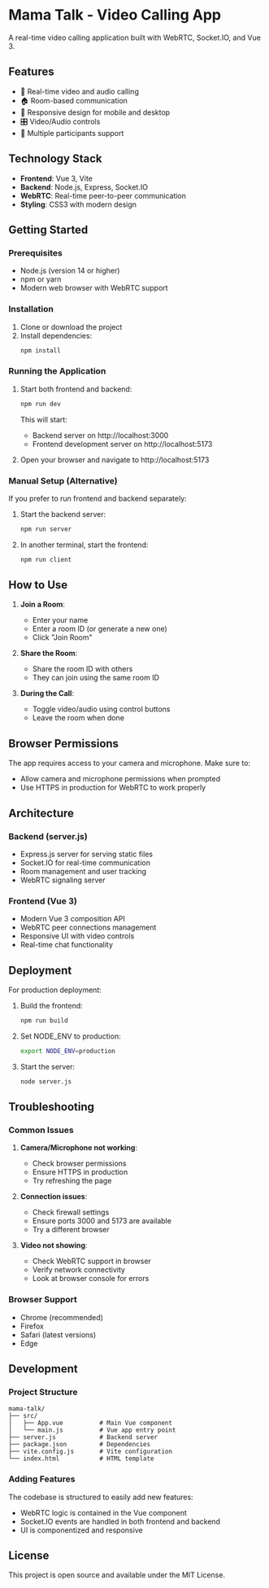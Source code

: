 # Mama Talk - Video Calling App

A real-time video calling application built with WebRTC, Socket.IO, and Vue 3.

## Features

- 🎥 Real-time video and audio calling
- 🏠 Room-based communication
- 📱 Responsive design for mobile and desktop
- 🎛️ Video/Audio controls
- 👥 Multiple participants support

## Technology Stack

- **Frontend**: Vue 3, Vite
- **Backend**: Node.js, Express, Socket.IO
- **WebRTC**: Real-time peer-to-peer communication
- **Styling**: CSS3 with modern design

## Getting Started

### Prerequisites

- Node.js (version 14 or higher)
- npm or yarn
- Modern web browser with WebRTC support

### Installation

1. Clone or download the project
2. Install dependencies:
   ```bash
   npm install
   ```

### Running the Application

1. Start both frontend and backend:

   ```bash
   npm run dev
   ```

   This will start:

   - Backend server on http://localhost:3000
   - Frontend development server on http://localhost:5173

2. Open your browser and navigate to http://localhost:5173

### Manual Setup (Alternative)

If you prefer to run frontend and backend separately:

1. Start the backend server:

   ```bash
   npm run server
   ```

2. In another terminal, start the frontend:
   ```bash
   npm run client
   ```

## How to Use

1. **Join a Room**:

   - Enter your name
   - Enter a room ID (or generate a new one)
   - Click "Join Room"

2. **Share the Room**:

   - Share the room ID with others
   - They can join using the same room ID

3. **During the Call**:
   - Toggle video/audio using control buttons
   - Leave the room when done

## Browser Permissions

The app requires access to your camera and microphone. Make sure to:

- Allow camera and microphone permissions when prompted
- Use HTTPS in production for WebRTC to work properly

## Architecture

### Backend (server.js)

- Express.js server for serving static files
- Socket.IO for real-time communication
- Room management and user tracking
- WebRTC signaling server

### Frontend (Vue 3)

- Modern Vue 3 composition API
- WebRTC peer connections management
- Responsive UI with video controls
- Real-time chat functionality

## Deployment

For production deployment:

1. Build the frontend:

   ```bash
   npm run build
   ```

2. Set NODE_ENV to production:

   ```bash
   export NODE_ENV=production
   ```

3. Start the server:
   ```bash
   node server.js
   ```

## Troubleshooting

### Common Issues

1. **Camera/Microphone not working**:

   - Check browser permissions
   - Ensure HTTPS in production
   - Try refreshing the page

2. **Connection issues**:

   - Check firewall settings
   - Ensure ports 3000 and 5173 are available
   - Try a different browser

3. **Video not showing**:
   - Check WebRTC support in browser
   - Verify network connectivity
   - Look at browser console for errors

### Browser Support

- Chrome (recommended)
- Firefox
- Safari (latest versions)
- Edge

## Development

### Project Structure

```
mama-talk/
├── src/
│   ├── App.vue          # Main Vue component
│   └── main.js          # Vue app entry point
├── server.js            # Backend server
├── package.json         # Dependencies
├── vite.config.js       # Vite configuration
└── index.html           # HTML template
```

### Adding Features

The codebase is structured to easily add new features:

- WebRTC logic is contained in the Vue component
- Socket.IO events are handled in both frontend and backend
- UI is componentized and responsive

## License

This project is open source and available under the MIT License.
